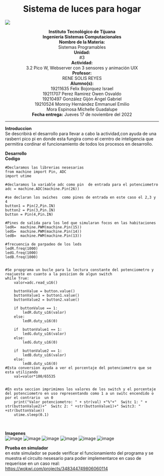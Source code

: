 
<h1 align="center"> Sistema de luces para hogar </h1>
<img src="https://user-images.githubusercontent.com/104939556/202371898-a1a6f8b6-ccd4-4dcb-9d05-a50a8984845d.png">
<body>
<p align="center"> 
<b>Instituto Tecnológico de Tijuana </b><br><b>Ingeniería Sistemas Computacionales</b><br><b>Nombre de la Materia: </b><br>Sistemas Programables<br><b>Unidad:</b><br>#3 <br><b>Actividad:</b><br>3.2 Pico W, Webserver con 3 sensores y animación UIX<br><b>Profesor: </b><br>RENE SOLIS REYES<br><b>Alumno(s): </b><br>19211635 Felix Bojorquez Israel <br> 19211707 Perez Ramirez Owen Osvaldo <br> 19210497 González Gijón Ángel Gabriel <br> 19210524 Monroy Hernández Emmanuel Emilio <br> Mora Espinosa Michelle Guadalupe <br> <b>Fecha entrega:</b> Jueves 17 de noviembre del 2022
</p>
</body>
<hr>
<b>Introduccion</b><br>
Se describirá el desarrollo para llevar a cabo la actividad,con ayuda de una rasberri pico pi en donde esta fungira como el cerntro de inteligencia que permitira cordinar el funcionamiento de todos los procesos en desarrollo.


<b>Desarrollo</b><br>
<b>Codigo</b><br>
```
#Declaramos las librerias nesesarias 
from machine import Pin, ADC
import utime

#declaramos la variable adc como pin  de entrada para el potenciometro
adc = machine.ADC(machine.Pin(26))

#se declaran los swiches  como pines de entrada en este caso el 2,3 y 4
button1 = Pin(2,Pin.IN)
button2 = Pin(3,Pin.IN)
button = Pin(4,Pin.IN)

#Pines de salida para los led que simularan focos en las habitaciones
ledR=  machine.PWM(machine.Pin(15))
ledG=  machine.PWM(machine.Pin(14))
ledB=  machine.PWM(machine.Pin(13))

#frecuencia de parpadeo de los leds
ledR.freq(1000)
ledG.freq(1000)
ledB.freq(1000)


#Se propgrama un bucle para la lectura constante del potenciometro y reajueste en cuanto a la posicion de algun switch
while True:
    valor=adc.read_u16()

    buttonValue = button.value()
    buttonValue1 = button1.value()
    buttonValue2 = button2.value()

    if buttonValue == 1:
        ledR.duty_u16(valor)
    else:
        ledR.duty_u16(0)

    if  buttonValue1 == 1:
        ledG.duty_u16(valor)
    else:
        ledG.duty_u16(0)

    if  buttonValue2 == 1:
        ledB.duty_u16(valor)
    else:
        ledB.duty_u16(0)
#Esta conversion ayuda a ver el porcentaje del potenciometro que se esta utilizando
    val=valor*100/65535
 
    
#En esta seccion imprimimos los valores de los switch y el porcentaje del potenciometro en uso representando como 1 a un switc encendido o por el contrario  un 0 
    print("Valor potenciometro: " + str(val) +"%"+"  Switc 1: " + str(buttonValue2)+"  Switc 2: " +str(buttonValue1)+" Switc3: " +str(buttonValue))
    utime.sleep(0.1)
    
```
<br><b>Imagenes</b><br>
![image](https://user-images.githubusercontent.com/104939556/202373895-f3ee0bf0-1806-4851-9f39-deeec14b8146.png)
![image](https://user-images.githubusercontent.com/104939556/202374006-40626dd3-e8cc-46bb-9f3f-8434f99b7463.png)
![image](https://user-images.githubusercontent.com/104939556/202374074-39805da8-4e49-4104-a238-3aef4b7f4b8f.png)
![image](https://user-images.githubusercontent.com/104939556/202374120-59d4d9b8-6f59-4cd4-9b6a-ae4a58788c31.png)
![image](https://user-images.githubusercontent.com/104939556/202374265-efd9a3b8-1704-4fea-83a5-af6c1f0eed5d.png)
![image](https://user-images.githubusercontent.com/104939556/202374306-d9f87318-135e-43a0-ba8f-76e848f31241.png)

<b>Prueba en simulador</b><br>
en este simulador se puede verificar el funcionamiento del programa y se muestra el circuito nesesario para poder implementarce en caso de requerisse en un caso real:<br>
https://wokwi.com/projects/348344749806060114
